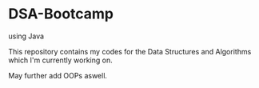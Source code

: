 # DSA-Bootcamp
using Java


This repository contains my codes for the Data Structures and Algorithms which I'm currently working on.

May further add OOPs aswell.

